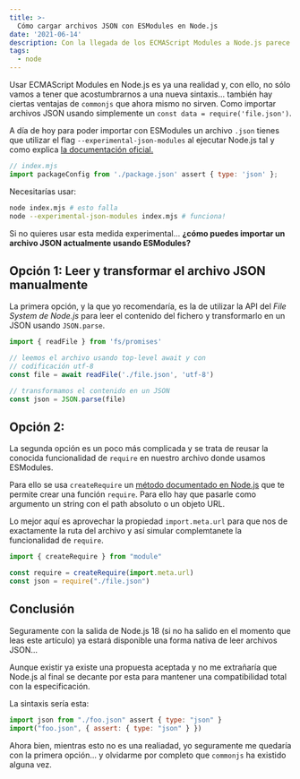 ```yaml
---
title: >-
  Cómo cargar archivos JSON con ESModules en Node.js
date: '2021-06-14'
description: Con la llegada de los ECMAScript Modules a Node.js parece que se ha perdido la posibilidad de cargar archivos JSON... pero no. ¡Te cuento cómo puedes hacerlo!
tags:
  - node
---
```


Usar ECMAScript Modules en Node.js es ya una realidad y, con ello, no sólo vamos a tener que acostumbrarnos a una nueva sintaxis... también hay ciertas ventajas de `commonjs` que ahora mismo no sirven. Como importar archivos JSON usando simplemente un `const data = require('file.json')`.

A día de hoy para poder importar con ESModules un archivo `.json` tienes que utilizar el flag `--experimental-json-modules` al ejecutar Node.js tal y como explica [la documentación oficial.](https://nodejs.org/api/esm.html#esm_json_modules)

```javascript
// index.mjs
import packageConfig from './package.json' assert { type: 'json' };
```

Necesitarías usar:

```sh
node index.mjs # esto falla
node --experimental-json-modules index.mjs # funciona!
```

Si no quieres usar esta medida experimental... **¿cómo puedes importar un archivo JSON actualmente usando ESModules?**

## Opción 1: Leer y transformar el archivo JSON manualmente

La primera opción, y la que yo recomendaría, es la de utilizar la API del *File System de Node.js* para leer el contenido del fichero y transformarlo en un JSON usando `JSON.parse`.

```javascript
import { readFile } from 'fs/promises'

// leemos el archivo usando top-level await y con
// codificación utf-8
const file = await readFile('./file.json', 'utf-8')

// transformamos el contenido en un JSON
const json = JSON.parse(file)
```

## Opción 2:

La segunda opción es un poco más complicada y se trata de reusar la conocida funcionalidad de `require` en nuestro archivo donde usamos ESModules.

Para ello se usa `createRequire` un [método documentado en Node.js](https://nodejs.org/api/module.html#module_module_createrequire_filename) que te permite crear una función `require`. Para ello hay que pasarle como argumento un string con el path absoluto o un objeto URL.

Lo mejor aquí es aprovechar la propiedad `import.meta.url` para que nos de exactamente la ruta del archivo y así simular complemtanete la funcionalidad de `require`.

```javascript
import { createRequire } from "module"

const require = createRequire(import.meta.url)
const json = require("./file.json")
```

## Conclusión

Seguramente con la salida de Node.js 18 (si no ha salido en el momento que leas este artículo) ya estará disponible una forma nativa de leer archivos JSON...

Aunque existir ya existe una propuesta aceptada y no me extrañaría que Node.js al final se decante por esta para mantener una compatibilidad total con la especificación.

La sintaxis sería esta:

```javascript
import json from "./foo.json" assert { type: "json" }
import("foo.json", { assert: { type: "json" } })
```

Ahora bien, mientras esto no es una realiadad, yo seguramente me quedaría con la primera opción... y olvidarme por completo que `commonjs` ha existido alguna vez.

